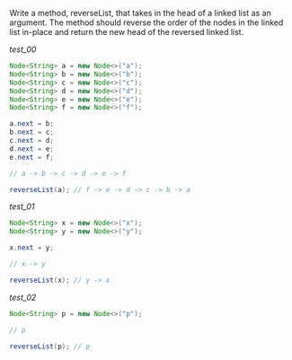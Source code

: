 Write a method, reverseList, that takes in the head of a linked list as an argument. The method should reverse the order of the nodes in the linked list in-place and return the new head of the reversed linked list.

_test_00_

```java
Node<String> a = new Node<>("a");
Node<String> b = new Node<>("b");
Node<String> c = new Node<>("c");
Node<String> d = new Node<>("d");
Node<String> e = new Node<>("e");
Node<String> f = new Node<>("f");

a.next = b;
b.next = c;
c.next = d;
d.next = e;
e.next = f;

// a -> b -> c -> d -> e -> f

reverseList(a); // f -> e -> d -> c -> b -> a
```

_test_01_

```java
Node<String> x = new Node<>("x");
Node<String> y = new Node<>("y");

x.next = y;

// x -> y

reverseList(x); // y -> x
```

_test_02_

```java
Node<String> p = new Node<>("p");

// p

reverseList(p); // p
```
